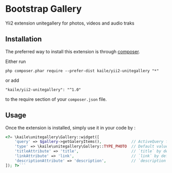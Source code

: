 Bootstrap Gallery
================
Yii2 extension unitegallery for photos, videos and audio traks

Installation
------------

The preferred way to install this extension is through [composer](http://getcomposer.org/download/).

Either run

```
php composer.phar require --prefer-dist kaile/yii2-unitegallery "*"
```

or add

```
"kaile/yii2-unitegallery": "^1.0"
```

to the require section of your `composer.json` file.


Usage
-----

Once the extension is installed, simply use it in your code by  :

```php
<?= \kaile\unitegallery\Gallery::widget([
    'query' => $gallery->getGaleryItems(),             // ActiveQuery for selecting gallery items
    'type' => \kaile\unitegallery\Gallery::TYPE_PHOTO  // Default value if `type` is not set
    'titleAttribute' => 'title',                       // `title` by default
    'linkAttribute' => 'link',                         // `link` by default
    'descriptionAttribute' => 'description',           // `description` by default
]); ?>```